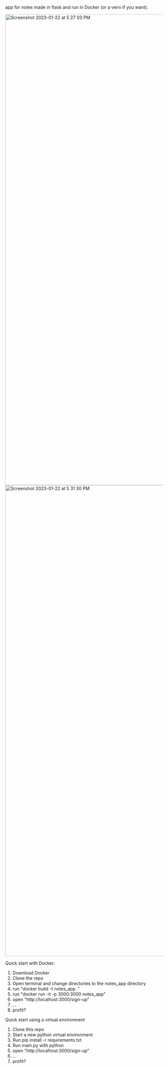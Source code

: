 app for notes made in flask and run in Docker (or a venv if you want).

<img width="1507" alt="Screenshot 2023-01-22 at 5 27 03 PM" src="https://user-images.githubusercontent.com/87843056/213943880-bd7c1f71-006d-4f1e-8786-a73c78b42b21.png">

<img width="1507" alt="Screenshot 2023-01-22 at 5 31 30 PM" src="https://user-images.githubusercontent.com/87843056/213943878-c1091950-b9ed-44a9-9860-cbccb6613a10.png">


Quick start with Docker:

1. Download Docker
2. Clone the repo
3. Open terminal and change directories to the notes_app directory
4. run "docker build -t notes_app ." 
5. run "docker run -it -p 3000:3000 notes_app"
6. open "http://localhost:3000/sign-up"
7. ...
8. profit?
   
Quick start using a virtual environment

1. Clone this repo
2. Start a new python virtual environment 
3. Run pip install -r requirements.txt 
4. Run main.py with python 
5. open "http://localhost:3000/sign-up"
6. ...
7. profit?

